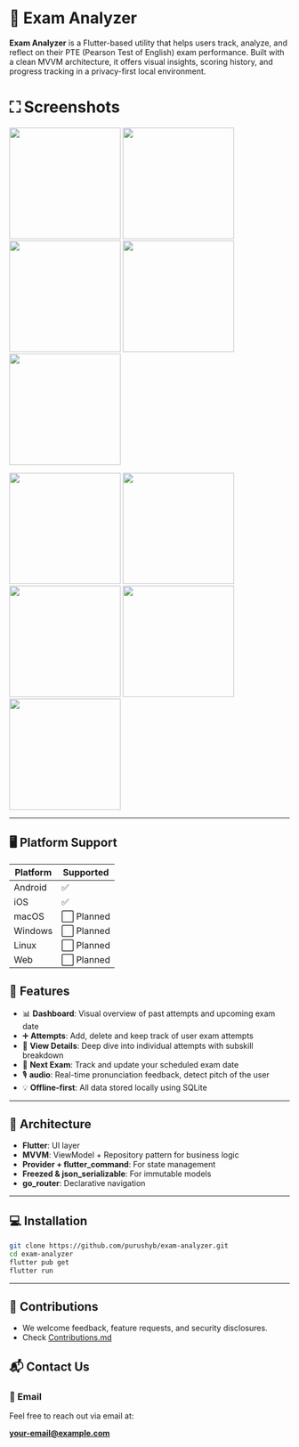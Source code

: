 # 📘 Exam Analyzer

**Exam Analyzer** is a Flutter-based utility that helps users track, analyze, and reflect on their PTE (Pearson Test of English) exam performance. Built with a clean MVVM architecture, it offers visual insights, scoring history, and progress tracking in a privacy-first local environment.

# ⛶ Screenshots
<p float="left">
  <img src="assets/light-theme/dashboard.png" width="200" />
  <img src="assets/light-theme/attempts.png" width="200" />
  <img src="assets/light-theme/attempt-details.png" width="200" />
  <img src="assets/light-theme/realTimePitchDetector.png" width="200" />
  <img src="assets/light-theme/settings.png" width="200" />
</p>
<p float="left">
  <img src="assets/dark-theme/dashboard.png" width="200" />
  <img src="assets/dark-theme/attempts.png" width="200" />
  <img src="assets/dark-theme/attempt-details.png" width="200" />
  <img src="assets/dark-theme/realTimePitchDetector.png" width="200" />
  <img src="assets/dark-theme/settings.png" width="200" />
</p>

---

## 🖥️ Platform Support

| Platform   | Supported |
|------------|-----------|
| Android    | ✅        |
| iOS        | ✅        |
| macOS      | ⬜ Planned|
| Windows    | ⬜ Planned |
| Linux      | ⬜ Planned |
| Web        | ⬜ Planned |

## 🚀 Features

- 📊 **Dashboard**: Visual overview of past attempts and upcoming exam date  
- ➕ **Attempts**: Add, delete and keep track of user exam attempts  
- 📁 **View Details**: Deep dive into individual attempts with subskill breakdown  
- 📅 **Next Exam**: Track and update your scheduled exam date  
- 🎙️ **audio**: Real-time pronunciation feedback, detect pitch of the user
- 💡 **Offline-first**: All data stored locally using SQLite  

---

## 🧱 Architecture

- **Flutter**: UI layer  
- **MVVM**: ViewModel + Repository pattern for business logic  
- **Provider + flutter_command**: For state management  
- **Freezed & json_serializable**: For immutable models  
- **go_router**: Declarative navigation  

---

## 💻 Installation

```bash
git clone https://github.com/purushyb/exam-analyzer.git
cd exam-analyzer
flutter pub get
flutter run
````
---

## 🤝 Contributions
- We welcome feedback, feature requests, and security disclosures.
- Check [Contributions.md](.github/CONTRIBUTING.md)

## 📬 Contact Us

### 📨 Email

Feel free to reach out via email at:

**your-email@example.com**
